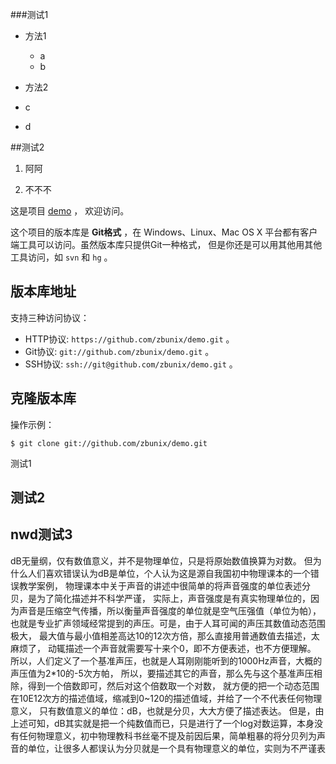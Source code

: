 ###测试1


* 方法1
  * a
  * b

* 方法2
 * c
 * d

##测试2

1. 阿阿

2. 不不不





这是项目 [demo](https://github.com/zbunix/demo) ，
欢迎访问。

这个项目的版本库是 **Git格式** ，在 Windows、Linux、Mac OS X
平台都有客户端工具可以访问。虽然版本库只提供Git一种格式，
但是你还是可以用其他用其他工具访问，如 ``svn`` 和 ``hg`` 。

## 版本库地址

支持三种访问协议：

* HTTP协议: `https://github.com/zbunix/demo.git` 。
* Git协议: `git://github.com/zbunix/demo.git` 。
* SSH协议: `ssh://git@github.com/zbunix/demo.git` 。

## 克隆版本库

操作示例：

    $ git clone git://github.com/zbunix/demo.git
    
测试1

## 测试2

## nwd测试3
dB无量纲，仅有数值意义，并不是物理单位，只是将原始数值换算为对数。
但为什么人们喜欢错误认为dB是单位，个人认为这是源自我国初中物理课本的一个错误教学案例，
物理课本中关于声音的讲述中很简单的将声音强度的单位表述分贝，是为了简化描述并不科学严谨，
实际上，声音强度是有真实物理单位的，因为声音是压缩空气传播，所以衡量声音强度的单位就是空气压强值（单位为帕），
也就是专业扩声领域经常提到的声压。可是，由于人耳可闻的声压其数值动态范围极大，
最大值与最小值相差高达10的12次方倍，那么直接用普通数值去描述，太麻烦了，
动辄描述一个声音就需要写十来个0，即不方便表述，也不方便理解。
所以，人们定义了一个基准声压，也就是人耳刚刚能听到的1000Hz声音，大概的声压值为2*10的-5次方帕，
所以，要描述其它的声音，那么先与这个基准声压相除，得到一个倍数即可，然后对这个倍数取一个对数，
就方便的把一个动态范围在10E12次方的描述值域，缩减到0~120的描述值域，并给了一个不代表任何物理意义，
只有数值意义的单位：dB，也就是分贝，大大方便了描述表达。
但是，由上述可知，dB其实就是把一个纯数值而已，只是进行了一个log对数运算，本身没有任何物理意义，初中物理教科书丝毫不提及前因后果，简单粗暴的将分贝列为声音的单位，让很多人都误认为分贝就是一个具有物理意义的单位，实则为不严谨表
